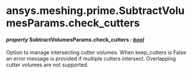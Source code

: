 # ansys.meshing.prime.SubtractVolumesParams.check_cutters

<a id="ansys.meshing.prime.SubtractVolumesParams.check_cutters"></a>

#### *property* SubtractVolumesParams.check_cutters *: [bool](https://docs.python.org/3.11/library/functions.html#bool)*

Option to manage intersecting cutter volumes. When keep_cutters is False an error message is provided if multiple cutters intersect. Overlapping cutter volumes are not supported.

<!-- !! processed by numpydoc !! -->
